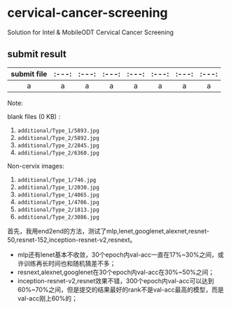 # cervical-cancer-screening
Solution for Intel &amp; MobileODT Cervical Cancer Screening

## submit result

| submit file |:---:|:---:|:---:|:---:|:---:|:---:|:---:|
|:-----------:|:---:|:---:|:---:|:---:|:---:|:---:|:---:|
|a|a|a|a|a|a|a|a|

Note:

blank files (0 KB) :

1. `additional/Type_1/5893.jpg`
2. `additional/Type_2/5892.jpg`
3. `additional/Type_2/2845.jpg`
4. `additional/Type_2/6360.jpg`

Non-cervix images:

1. `additional/Type_1/746.jpg`
2. `additional/Type_1/2030.jpg`
3. `additional/Type_1/4065.jpg`
4. `additional/Type_1/4706.jpg`
5. `additional/Type_2/1813.jpg`
6. `additional/Type_2/3086.jpg`

首先，我用end2end的方法，测试了mlp,lenet,googlenet,alexnet,resnet-50,resnet-152,inception-resnet-v2,resnext。  
*  mlp还有lenet基本不收敛，30个epoch内val-acc一直在17%~30%之间，或许训练再长时间也和随机猜差不多；
*  resnext,alexnet,googlenet在30个epoch内val-acc在30%~50%之间；
*  inception-resnet-v2,resnet效果不错，300个epoch内val-acc可以达到60%~70%之间，但是提交的结果最好的rank不是val-acc最高的模型，而是val-acc刚上60%的；
